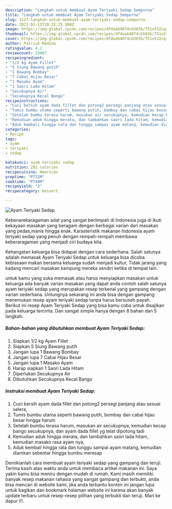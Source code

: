```yaml
---
description: "Langkah untuk membuat Ayam Teriyaki Sedap Sempurna"
title: "Langkah untuk membuat Ayam Teriyaki Sedap Sempurna"
slug: 1127-langkah-untuk-membuat-ayam-teriyaki-sedap-sempurna
date: 2021-01-13T20:32:25.998Z
image: https://img-global.cpcdn.com/recipes/dfdaa64074cb503b/751x532cq70/ayam-teriyaki-sedap-foto-resep-utama.jpg
thumbnail: https://img-global.cpcdn.com/recipes/dfdaa64074cb503b/751x532cq70/ayam-teriyaki-sedap-foto-resep-utama.jpg
cover: https://img-global.cpcdn.com/recipes/dfdaa64074cb503b/751x532cq70/ayam-teriyaki-sedap-foto-resep-utama.jpg
author: Patrick Medina
ratingvalue: 4.2
reviewcount: 33087
recipeingredient:
- "1/2 kg Ayam Fillet"
- "5 Siung Bawang putih"
- "1 Bawang Bombay"
- "7 Cabai Hijau Besar"
- "1 Masako Ayam"
- "1 Saori Lada Hitam"
- "Secukupnya Air"
- "Secukupnya Kecal Bango"
recipeinstructions:
- "Cuci bersih ayam dada fillet dan potong2 persegi panjang atau sesuai selera,"
- "Tumis bumbu utama seperti bawang putih, bombay dan cabai hijau besar hingga harum"
- "Setelah bumbu terasa harum, masukan air secukupnya, kemudian kecap bango secukupnya, dan ayam dada fillet yg telat dipotong tadi"
- "Kemudian aduk hingga merata, dan tambahkan saori lada hitam, kemudian masako rasa ayam nya,"
- "Aduk kembali hingga rata dan tunggu sampai ayam matang, kemudian diamkan sebentar hingga bumbu meresap"
categories:
- Recipe
tags:
- ayam
- teriyaki
- sedap

katakunci: ayam teriyaki sedap 
nutrition: 292 calories
recipecuisine: American
preptime: "PT32M"
cooktime: "PT40M"
recipeyield: "3"
recipecategory: Dessert

---
```



![Ayam Teriyaki Sedap](https://img-global.cpcdn.com/recipes/dfdaa64074cb503b/751x532cq70/ayam-teriyaki-sedap-foto-resep-utama.jpg)

Kebenarekaragaman adat yang sangat berlimpah di Indonesia juga di ikuti kekayaan masakan yang beragam dengan berbagai varian dari masakan yang pedas,manis hingga enak. Karasteristik makanan Indonesia ayam teriyaki sedap yang penuh dengan rempah-rempah membawa keberaragaman yang menjadi ciri budaya kita.


Kehangatan keluarga bisa didapat dengan cara sederhana. Salah satunya adalah memasak Ayam Teriyaki Sedap untuk keluarga bisa dicoba. kebiasaan makan bersama keluarga sudah menjadi kultur, Tidak jarang yang kadang mencari masakan kampung mereka sendiri ketika di tempat lain.



untuk kamu yang suka memasak atau harus menyiapkan masakan untuk keluarga ada banyak varian masakan yang dapat anda contoh salah satunya ayam teriyaki sedap yang merupakan resep terkenal yang gampang dengan varian sederhana. Untungnya sekarang ini anda bisa dengan gampang menemukan resep ayam teriyaki sedap tanpa harus bersusah payah.
Berikut ini resep Ayam Teriyaki Sedap yang bisa kamu coba untuk disajikan pada keluarga tercinta. Dan sangat simple hanya dengan 8 bahan dan 5 langkah.


<!--inarticleads1-->

##### Bahan-bahan yang dibutuhkan membuat Ayam Teriyaki Sedap:

1. Siapkan 1/2 kg Ayam Fillet
1. Siapkan 5 Siung Bawang putih
1. Jangan lupa 1 Bawang Bombay
1. Jangan lupa 7 Cabai Hijau Besar
1. Jangan lupa 1 Masako Ayam
1. Harap siapkan 1 Saori Lada Hitam
1. Diperlukan Secukupnya Air
1. Dibutuhkan Secukupnya Kecal Bango




<!--inarticleads2-->

##### Instruksi membuat  Ayam Teriyaki Sedap:

1. Cuci bersih ayam dada fillet dan potong2 persegi panjang atau sesuai selera,
1. Tumis bumbu utama seperti bawang putih, bombay dan cabai hijau besar hingga harum
1. Setelah bumbu terasa harum, masukan air secukupnya, kemudian kecap bango secukupnya, dan ayam dada fillet yg telat dipotong tadi
1. Kemudian aduk hingga merata, dan tambahkan saori lada hitam, kemudian masako rasa ayam nya,
1. Aduk kembali hingga rata dan tunggu sampai ayam matang, kemudian diamkan sebentar hingga bumbu meresap




Demikianlah cara membuat ayam teriyaki sedap yang gampang dan teruji. Terima kasih atas waktu anda untuk membaca artikel makanan ini. Saya yakin kamu bisa meniru dengan mudah di rumah. Kami masih memiliki banyak resep makanan rahasia yang sangat gampang dan terbukti, anda bisa mencari di website kami, jika anda terbantu konten ini jangan lupa untuk bagikan dan bookmark halaman website ini karena akan banyak update terbaru untuk resep-resep pilihan yang terbukti dan teruji. Mari ke dapur !!!. 
